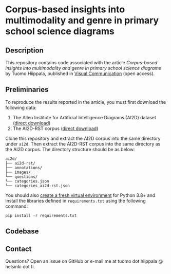 # Corpus-based insights into multimodality and genre in primary school science diagrams

## Description

This repository contains code associated with the article *Corpus-based insights into multimodality and genre in primary school science diagrams* by Tuomo Hiippala, published in [Visual Communication](https://doi.org/10.1177/14703572231161829) (open access).

## Preliminaries

To reproduce the results reported in the article, you must first download the following data:

 1. The Allen Institute for Artificial Intelligence Diagrams (AI2D) dataset ([direct download](http://ai2-website.s3.amazonaws.com/data/ai2d-all.zip))
 2. The AI2D-RST corpus ([direct download](https://korp.csc.fi/download/AI2D-RST/v1.1/ai2d-rst-v1-1.zip))

Clone this repository and extract the AI2D corpus into the same directory under `ai2d`. Then extract the AI2D-RST corpus into the same directory as the AI2D corpus. The directory structure should be as below:

```
ai2d/
├── ai2d-rst/
├── annotations/
├── images/
└── questions/
└── categories.json
└── categories_ai2d-rst.json
```

You should also [create a fresh virtual environment](https://docs.python.org/3/library/venv.html) for Python 3.8+ and install the libraries defined in `requirements.txt` using the following command:

`pip install -r requirements.txt`

## Codebase

## Contact

Questions? Open an issue on GitHub or e-mail me at tuomo dot hiippala @ helsinki dot fi.
